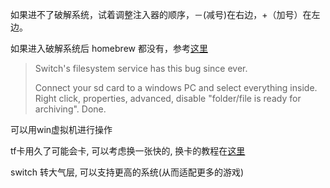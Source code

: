 如果进不了破解系统，试着调整注入器的顺序，－(减号)在右边，+（加号）在左边。

如果进入破解系统后 homebrew 都没有，参考[这里](https://gbatemp.net/threads/kosmos-a-hekate-cfw-package.506280/page-3#post-8029346)
>Switch's filesystem service has this bug since ever.  
>
>Connect your sd card to a windows PC and select everything inside.  
   Right click, properties, advanced, disable "folder/file is ready for archiving". Done.
  


可以用win虚拟机进行操作

tf卡用久了可能会卡, 可以考虑换一张快的, 换卡的教程在[这里](https://www.bilibili.com/read/cv8858116)

switch 转大气层, 可以支持更高的系统(从而适配更多的游戏)
